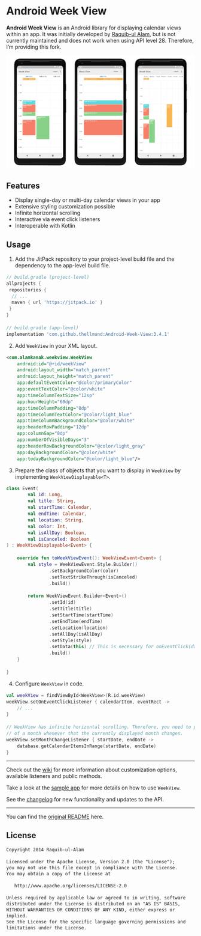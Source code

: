 Android Week View
=================

**Android Week View** is an Android library for displaying calendar views within an app. It was initially developed by [Raquib-ul Alam](https://github.com/alamkanak), but is not currently maintained and does not work when using API level 28. Therefore, I’m providing this fork. 

![](images/screen-shot-new.png)

Features
---------
* Display single-day or multi-day calendar views in your app
* Extensive styling customization possible
* Infinite horizontal scrolling
* Interactive via event click listeners
* Interoperable with Kotlin

Usage
---------
1. Add the JitPack repository to your project-level build file and the dependency to the app-level build file.
```groovy
// build.gradle (project-level)
allprojects {
 repositories {
  // ...
  maven { url 'https://jitpack.io' }
 }
}

// build.gradle (app-level)
implementation 'com.github.thellmund:Android-Week-View:3.4.1'
```

2. Add `WeekView` in your XML layout.
```xml
<com.alamkanak.weekview.WeekView
    android:id="@+id/weekView"
    android:layout_width="match_parent"
    android:layout_height="match_parent"
    app:defaultEventColor="@color/primaryColor"
    app:eventTextColor="@color/white"
    app:timeColumnTextSize="12sp"
    app:hourHeight="60dp"
    app:timeColumnPadding="8dp"
    app:timeColumnTextColor="@color/light_blue"
    app:timeColumnBackgroundColor="@color/white"
    app:headerRowPadding="12dp"
    app:columnGap="8dp"
    app:numberOfVisibleDays="3"
    app:headerRowBackgroundColor="@color/light_gray"
    app:dayBackgroundColor="@color/white"
    app:todayBackgroundColor="@color/light_blue"/>
```

3. Prepare the class of objects that you want to display in `WeekView` by implementing `WeekViewDisplayable<T>`.
```kotlin
class Event(
        val id: Long,
        val title: String,
        val startTime: Calendar,
        val endTime: Calendar,
        val location: String,
        val color: Int,
        val isAllDay: Boolean,
        val isCanceled: Boolean
) : WeekViewDisplayable<Event> {

    override fun toWeekViewEvent(): WeekViewEvent<Event> {
        val style = WeekViewEvent.Style.Builder()
                .setBackgroundColor(color)
                .setTextStrikeThrough(isCanceled)
                .build()

        return WeekViewEvent.Builder<Event>()
                .setId(id)
                .setTitle(title)
                .setStartTime(startTime)
                .setEndTime(endTime)
                .setLocation(location)
                .setAllDay(isAllDay)
                .setStyle(style)
                .setData(this) // This is necessary for onEventClick(data) to work
                .build()
    }

}

```

4. Configure `WeekView` in code.
```kotlin
val weekView = findViewById<WeekView>(R.id.weekView)
weekView.setOnEventClickListener { calendarItem, eventRect ->
    // ...
}

// WeekView has infinite horizontal scrolling. Therefore, you need to provide the events 
// of a month whenever that the currently displayed month changes.
weekView.setMonthChangeListener { startDate, endDate ->
    database.getCalendarItemsInRange(startDate, endDate)
}
```

--- 

Check out the [wiki](https://github.com/thellmund/Android-Week-View/wiki) for more information about customization options, available listeners and public methods.

Take a look at the [sample app](https://github.com/thellmund/Android-Week-View/tree/develop/sample) for more details on how to use `WeekView`.

See the [changelog](https://github.com/thellmund/Android-Week-View/blob/develop/CHANGELOG.md) for new functionality and updates to the API.

---

You can find the [original README](https://github.com/alamkanak/Android-Week-View) here.

License
----------

    Copyright 2014 Raquib-ul-Alam

    Licensed under the Apache License, Version 2.0 (the "License");
    you may not use this file except in compliance with the License.
    You may obtain a copy of the License at

       http://www.apache.org/licenses/LICENSE-2.0

    Unless required by applicable law or agreed to in writing, software
    distributed under the License is distributed on an "AS IS" BASIS,
    WITHOUT WARRANTIES OR CONDITIONS OF ANY KIND, either express or implied.
    See the License for the specific language governing permissions and
    limitations under the License.

